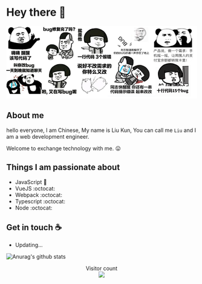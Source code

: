 # Hey there :wave:
![avatar](./u=987853997,2891149510&fm=26&gp=0.png)

## About me 
hello everyone, I am Chinese, My name is Liu Kun, You can call me `Liu` and I am a web development engineer.

Welcome to exchange technology with me. :stuck_out_tongue:

## Things I am passionate about

- JavaScript :robot:
- VueJS :octocat:
- Webpack :octocat:
- Typescript :octocat:
- Node :octocat:

## Get in touch :coffee:

- Updating...

![Anurag's github stats](https://github-readme-stats.vercel.app/api?username=anuraghazra&show_icons=true)

<p align="center">Visitor count<br>
  <img src="https://profile-counter.glitch.me/og-liu/count.svg" />
</p>


<!--
**og-liu/og-liu** is a ✨ _special_ ✨ repository because its `README.md` (this file) appears on your GitHub profile.

Here are some ideas to get you started:

- 🔭 I’m currently working on ...
- 🌱 I’m currently learning ...
- 👯 I’m looking to collaborate on ...
- 🤔 I’m looking for help with ...
- 💬 Ask me about ...
- 📫 How to reach me: ...
- 😄 Pronouns: ...
- ⚡ Fun fact: ...
-->
